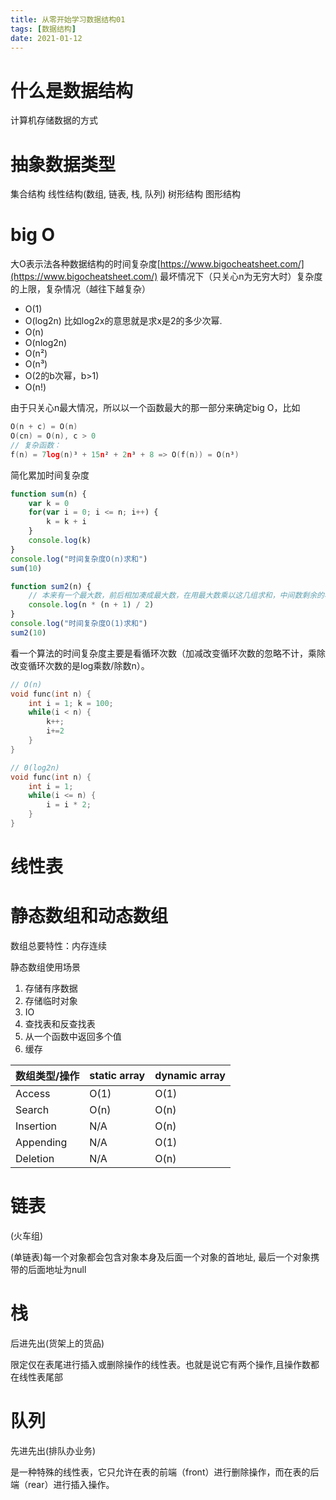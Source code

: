 ```yaml
---
title: 从零开始学习数据结构01
tags: [数据结构]
date: 2021-01-12
---
```

# 什么是数据结构
计算机存储数据的方式

# 抽象数据类型
集合结构
线性结构(数组, 链表, 栈, 队列)
树形结构
图形结构

# big O
大O表示法各种数据结构的时间复杂度[https://www.bigocheatsheet.com/](https://www.bigocheatsheet.com/)
最坏情况下（只关心n为无穷大时）复杂度的上限，复杂情况（越往下越复杂）
- O(1)
- O(log2n) 比如log2x的意思就是求x是2的多少次幂.
- O(n)
- O(nlog2n)
- O(n²)
- O(n³)
- O(2的b次幂，b>1)
- O(n!)

由于只关心n最大情况，所以以一个函数最大的那一部分来确定big O，比如
```go
O(n + c) = O(n)
O(cn) = O(n), c > 0
// 复杂函数：
f(n) = 7log(n)³ + 15n² + 2n³ + 8 => O(f(n)) = O(n³)
```

简化累加时间复杂度
```js
function sum(n) {
    var k = 0
    for(var i = 0; i <= n; i++) {
        k = k + i
    }
    console.log(k)
}
console.log("时间复杂度O(n)求和")
sum(10)

function sum2(n) {
    // 本来有一个最大数，前后相加凑成最大数，在用最大数乘以这几组求和，中间数剩余的相当于（0.5 * 最大数）。
    console.log(n * (n + 1) / 2)
}
console.log("时间复杂度O(1)求和")
sum2(10)
```

看一个算法的时间复杂度主要是看循环次数（加减改变循环次数的忽略不计，乘除改变循环次数的是log乘数/除数n）。
```c
// O(n)
void func(int n) {
    int i = 1; k = 100;
    while(i < n) {
        k++;
        i+=2
    }
}

// 0(log2n)
void func(int n) {
    int i = 1;
    while(i <= n) {
        i = i * 2;
    }
}
```
# 线性表


# 静态数组和动态数组
数组总要特性：内存连续

静态数组使用场景
1. 存储有序数据
2. 存储临时对象
3. IO
4. 查找表和反查找表
5. 从一个函数中返回多个值
6. 缓存

| 数组类型/操作 | static array | dynamic array |
|----|----|----|
|  Access  |  O(1)  |  O(1)  |
|  Search  |  O(n)  |  O(n)  |
|  Insertion  |  N/A  |  O(n)  |
|  Appending  |  N/A  |  O(1)  |
|  Deletion  |  N/A  |  O(n)  |

# 链表
(火车组)

(单链表)每一个对象都会包含对象本身及后面一个对象的首地址, 最后一个对象携带的后面地址为null

# 栈
后进先出(货架上的货品)

限定仅在表尾进行插入或删除操作的线性表。也就是说它有两个操作,且操作数都在线性表尾部

# 队列
先进先出(排队办业务)

是一种特殊的线性表，它只允许在表的前端（front）进行删除操作，而在表的后端（rear）进行插入操作。